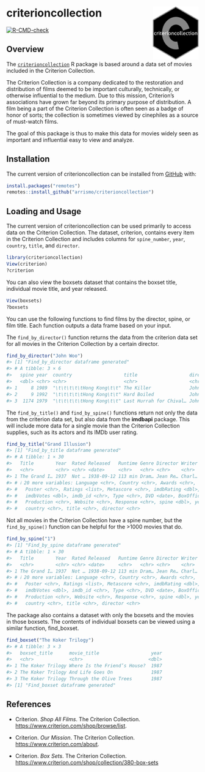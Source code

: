 
<!-- README.md is generated from README.Rmd. Please edit that file -->

# criterioncollection <img src = "man/figures/criterion_hex.png" align = "right" height = "139" />

<!-- badges: start -->

[![R-CMD-check](https://github.com/arrismo/CriterionCollection/workflows/R-CMD-check/badge.svg)](https://github.com/arrismo/CriterionCollection/actions)
<!-- badges: end -->

## Overview

The
[`criterioncollection`](https://github.com/arrismo/criterioncollection)
R package is based around a data set of movies included in the Criterion
Collection.

The Criterion Collection is a company dedicated to the restoration and
distribution of films deemed to be important culturally, technically, or
otherwise influential to the medium. Due to this mission, Criterion’s
associations have grown far beyond its primary purpose of distribution.
A film being a part of the Criterion Collection is often seen as a badge
of honor of sorts; the collection is sometimes viewed by cinephiles as a
source of must-watch films.

The goal of this package is thus to make this data for movies widely
seen as important and influential easy to view and analyze.

## Installation

The current version of criterioncollection can be installed from
[GitHub](https://github.com/) with:

``` r
install.packages("remotes")
remotes::install_github("arrismo/criterioncollection")
```

## Loading and Usage

The current version of criterioncollection can be used primarily to
access data on the Criterion Collection. The dataset, criterion,
contains every item in the Criterion Collection and includes columns for
`spine_number`, `year`, `country`, `title`, and `director`.

``` r
library(criterioncollection)
View(criterion)
?criterion
```

You can also view the boxsets dataset that contains the boxset title,
individual movie title, and year released.

``` r
View(boxsets)
?boxsets
```

You can use the following functions to find films by the director,
spine, or film title. Each function outputs a data frame based on your
input.

The `find_by_director()` function returns the data from the criterion
data set for all movies in the Criterion Collection by a certain
director.

``` r
find_by_director("John Woo")
#> [1] "Find_by_director dataframe generated"
#> # A tibble: 3 × 6
#>   spine year  country                   title                   director imdb_id
#>   <dbl> <chr> <chr>                     <chr>                   <chr>    <chr>  
#> 1     8 1989  "\t\t\t\t\tHong Kong\t\t" The Killer              John Woo tt1136…
#> 2     9 1992  "\t\t\t\t\tHong Kong\t\t" Hard Boiled             John Woo tt0104…
#> 3  1174 1979  "\t\t\t\t\tHong Kong\t\t" Last Hurrah for Chival… John Woo <NA>
```

The `find_by_title()` and `find_by_spine()` functions return not only
the data from the criterion data set, but also data from the **imdbapi**
package. This will include more data for a single movie than the
Criterion Collection supplies, such as its actors and its IMDb user
rating.

``` r
find_by_title("Grand Illusion")
#> [1] "Find_by_title dataframe generated"
#> # A tibble: 1 × 30
#>   Title        Year  Rated Released   Runtime Genre Director Writer Actors Plot 
#>   <chr>        <chr> <chr> <date>     <chr>   <chr> <chr>    <chr>  <chr>  <chr>
#> 1 The Grand I… 1937  Not … 1938-09-12 113 min Dram… Jean Re… Charl… Jean … Duri…
#> # ℹ 20 more variables: Language <chr>, Country <chr>, Awards <chr>,
#> #   Poster <chr>, Ratings <list>, Metascore <chr>, imdbRating <dbl>,
#> #   imdbVotes <dbl>, imdb_id <chr>, Type <chr>, DVD <date>, BoxOffice <chr>,
#> #   Production <chr>, Website <chr>, Response <chr>, spine <dbl>, year <chr>,
#> #   country <chr>, title <chr>, director <chr>
```

Not all movies in the Criterion Collection have a spine number, but the
`find_by_spine()` function can be helpful for the \>1000 movies that do.

``` r
find_by_spine("1")
#> [1] "Find_by_spine dataframe generated"
#> # A tibble: 1 × 30
#>   Title        Year  Rated Released   Runtime Genre Director Writer Actors Plot 
#>   <chr>        <chr> <chr> <date>     <chr>   <chr> <chr>    <chr>  <chr>  <chr>
#> 1 The Grand I… 1937  Not … 1938-09-12 113 min Dram… Jean Re… Charl… Jean … Duri…
#> # ℹ 20 more variables: Language <chr>, Country <chr>, Awards <chr>,
#> #   Poster <chr>, Ratings <list>, Metascore <chr>, imdbRating <dbl>,
#> #   imdbVotes <dbl>, imdb_id <chr>, Type <chr>, DVD <date>, BoxOffice <chr>,
#> #   Production <chr>, Website <chr>, Response <chr>, spine <dbl>, year <chr>,
#> #   country <chr>, title <chr>, director <chr>
```

The package also contains a dataset with only the boxsets and the movies
in those boxsets. The contents of individual boxsets can be viewed using
a similar function, find_boxset.

``` r
find_boxset("The Koker Trilogy")
#> # A tibble: 3 × 3
#>   boxset_title      movie_title                   year
#>   <chr>             <chr>                        <dbl>
#> 1 The Koker Trilogy Where Is the Friend’s House?  1987
#> 2 The Koker Trilogy And Life Goes On              1987
#> 3 The Koker Trilogy Through the Olive Trees       1987
#> [1] "Find_boxset dataframe generated"
```

## References

- Criterion. *Shop All Films*. The Criterion Collection.
  <https://www.criterion.com/shop/browse/list>.

- Criterion. *Our Mission*. The Criterion Collection.
  <https://www.criterion.com/about>.

- Criterion. *Box Sets*. The Criterion Collection.
  <https://www.criterion.com/shop/collection/380-box-sets>
